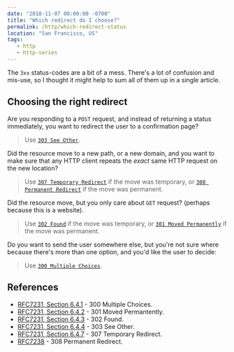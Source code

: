 ```yaml
---
date: "2018-11-07 08:00:00 -0700"
title: "Which redirect do I choose?"
permalink: /http/which-redirect-status
location: "San Francisco, US"
tags:
   - http
   - http-series
---
```


The `3xx` status-codes are a bit of a mess. There's a lot of confusion and
mis-use, so I thought it might help to sum all of them up in a single article.

Choosing the right redirect
---------------------------

Are you responding to a `POST` request, and instead of returning a status
immediately, you want to redirect the user to a confirmation page?

> Use [`303 See Other`][5].

Did the resource move to a new path, or a new domain, and you want to make sure
that any HTTP client repeats the _exact_ same HTTP request on the new location?

> Use [`307 Temporary Redirect`][3] if the move was temporary, or
> [`308 Permanent Redirect`][6] if the move was permanent.

Did the resource move, but you only care about `GET` request? (perhaps because
this is a website).

> Use [`302 Found`][4] if the move was temporary, or
> [`301 Moved Permanently`][2] if the move was permanent.

Do you want to send the user somewhere else, but you're not sure where because
there's more than one option, and you'd like the user to decide:

> Use [`300 Multiple Choices`][7].

References
----------

* [RFC7231, Section 6.4.1][8] - 300 Multiple Choices.
* [RFC7231, Section 6.4.2][9] - 301 Moved Permantently.
* [RFC7231, Section 6.4.3][10] - 302 Found.
* [RFC7231, Section 6.4.4][11] - 303 See Other.
* [RFC7231, Section 6.4.7][12] - 307 Temporary Redirect.
* [RFC7238][1] - 308 Permanent Redirect.

[1]: https://tools.ietf.org/html/rfc7238 "308 Permanent Redirect"
[2]: /http/301-moved-permanently
[3]: /http/307-temporary-redirect
[4]: /http/302-found
[5]: /http/303-see-other
[6]: /http/308-permanent-redirect
[7]: /http/300-multiple-choices
[8]: https://tools.ietf.org/html/rfc7231#section-6.4.1 "300 Multiple Choices"
[9]: https://tools.ietf.org/html/rfc7231#section-6.4.2 "301 Moved Permanently"
[10]: https://tools.ietf.org/html/rfc7231#section-6.4.3 "302 Found"
[11]: https://tools.ietf.org/html/rfc7231#section-6.4.4 "303 See Other"
[12]: https://tools.ietf.org/html/rfc7231#section-6.4.7 "307 Temporary Redirect"
